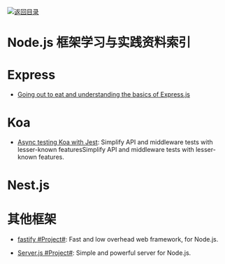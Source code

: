[![返回目录](https://parg.co/UGo)](https://parg.co/b4z) 
 

# Node.js 框架学习与实践资料索引


# Express

- [Going out to eat and understanding the basics of Express.js](https://parg.co/UKZ)

# Koa

- [Async testing Koa with Jest](https://hackernoon.com/async-testing-koa-with-jest-1b6e84521b71?source=linkShare-fe48c4221a4c-1508838328): Simplify API and middleware tests with lesser-known featuresSimplify API and middleware tests with lesser-known features.

# Nest.js

# 其他框架

- [fastify #Project#](https://github.com/fastify/fastify): Fast and low overhead web framework, for Node.js.

- [Server.js #Project#](https://github.com/franciscop/server): Simple and powerful server for Node.js.
